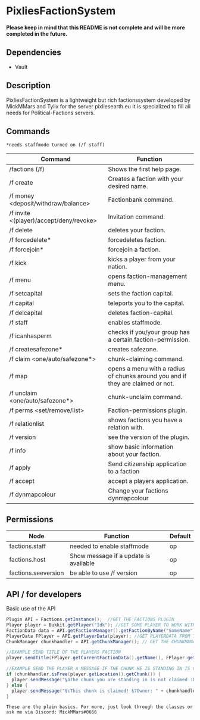 # PixliesFactionSystem

__Please keep in mind that this README is not complete and will be more completed in the future.__

## Dependencies
* Vault

## Description
PixliesFactionSystem is a lightweight but rich factionssystem developed by MickMMars and Tylix for the server pixliesearth.eu
It is specialized to fill all needs for Political-Factions servers.

## Commands
`*needs staffmode turned on (/f staff)`

Command | Function
------------ | -------------
/factions (/f) | Shows the first help page.
/f create <name> | Creates a faction with your desired name.
/f money <deposit/withdraw/balance> | Factionbank command.
/f invite <(player)/accept/deny/revoke> | Invitation command.
/f delete | deletes your faction.
/f forcedelete* | forcedeletes faction.
/f forcejoin* | forcejoin a faction.
/f kick <player> | kicks a player from your nation.
/f menu | opens faction-management menu.
/f setcapital | sets the faction capital.
/f capital | teleports you to the capital.
/f delcapital | deletes faction-capital.
/f staff | enables staffmode.
/f icanhasperm <permission> | checks if you/your group has a certain faction-permission.
/f createsafezone* | creates safezone.
/f claim <one/auto/safezone*> | chunk-claiming command.
/f map | opens a menu with a radius of chunks around you and if they are claimed or not.
/f unclaim <one/auto/safezone*> | chunk-unclaim command.
/f perms <set/remove/list> <permission> <rank> | Faction-permissions plugin.
/f relationlist | shows factions you have a relation with.
/f version | see the version of the plugin.
/f info | show basic information about your faction.
/f apply <faction> | Send citizenship application to a faction
/f accept <player> | accept a players application.
/f dynmapcolour <colour> | Change your factions dynmapcolour

## Permissions

Node | Function | Default
------------ | ------------- | ------------- 
factions.staff | needed to enable staffmode | op
factions.host | Show message if a update is available | op
factions.seeversion | be able to use /f version | op

## API / for developers
Basic use of the API

```Java
Plugin API = Factions.getInstance();  //GET THE FACTIONS PLUGIN
Player player = Bukkit.getPlayer("Idk"); //GET SOME PLAYER TO WORK WITH
FactionData data = API.getFactionManager().getFactionByName("SomeName"); //GET A FACTION BY ITS NAME
PlayerData FPlayer = API.getPlayerData(player); //GET PLAYERDATA FROM THE PLAYER WE DEFINED EARLIER
ChunkManager chunkhandler = API.getChunkManager(); // GET THE CHUNKMANAGER

//EXAMPLE SEND TITLE OF THE PLAYERS FACTION
player.sendTitle(FPlayer.getCurrentFactionData().getName(), FPlayer.getCurrentFactionData().getDescription, 20, 20 * 3, 0);

//EXAMPLE SEND THE PLAYER A MESSAGE IF THE CHUNK HE IS STANDING IN IS CLAIMED OR NOT
if (chunkhandler.isFree(player.getLocation().getChunk()) {
  player.sendMessage("§aThe chunk you are standing in is not claimed :D");
} else {
  player.sendMessage("§cThis chunk is claimed! §7Owner: " + chunkhandler.getFactionDataByChunk(player.getLocation().getChunk()).getName());
}
```

`These are the plain basics. For more, just look through the classes or ask me via Discord: MickMMars#0666`
